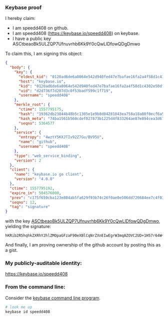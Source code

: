 ### Keybase proof

I hereby claim:

  * I am speedd408 on github.
  * I am speedd408 (https://keybase.io/speedd408) on keybase.
  * I have a public key ASCtbeaoBk5ULZQP7Ufnuvrhb6Kk9Y0cQwLlDfowQDgDmwo

To claim this, I am signing this object:

```json
{
  "body": {
    "key": {
      "eldest_kid": "0120ad6de6a8064e542d940fed47e7bafae16fa2a4f58d1c4302e50dfa304038039b0a",
      "host": "keybase.io",
      "kid": "0120ad6de6a8064e542d940fed47e7bafae16fa2a4f58d1c4302e50dfa304038039b0a",
      "uid": "d2d736f7d207d3c0f53badf599c1f719",
      "username": "speedd408"
    },
    "merkle_root": {
      "ctime": 1557795175,
      "hash": "19362db23844b48b5c1305e1e9b8d04281043ea758a18a80f0ecf6a599a8b8072e086df4f135bd37be7b5f9e65dc9d1dc2d1c2b017ede466e20210592147f8c5",
      "hash_meta": "74ba1561b560cdef027873b1225d4f833264ae87e894cea3d67c39536247430f",
      "seqno": 5364577
    },
    "service": {
      "entropy": "4wztY5KXJTIv92Z7Gu/BV95U",
      "name": "github",
      "username": "speedd408"
    },
    "type": "web_service_binding",
    "version": 2
  },
  "client": {
    "name": "keybase.io go client",
    "version": "4.0.0"
  },
  "ctime": 1557795192,
  "expire_in": 504576000,
  "prev": "c175f659cba123e804ab5fa629f93b74c26f0ae0e506dd726684ee7c4f037f38",
  "seqno": 12,
  "tag": "signature"
}
```

with the key [ASCtbeaoBk5ULZQP7Ufnuvrhb6Kk9Y0cQwLlDfowQDgDmwo](https://keybase.io/speedd408), yielding the signature:

```
hKRib2R5hqhkZXRhY2hlZMOpaGFzaF90eXBlCqNrZXnEIwEgrW3mqAZOVC2UD+1H57r64W+ipPWNHEMC5Q36MEA4A5sKp3BheWxvYWTESpcCDMQgwXX2WcuhI+gEq1+mKfk7dMJvCuDlBt1yZoTufE8DfzjEIHDruaADkDuN2kM1DTPQrER4C/WILLTEJ4XiuYga/I8IAgHCo3NpZ8RACa5gMD41ze/48EZJwD6nOLWpXLrja4CObh9443xbE6WNCraNzDcDZpGPCxFapEHoTOQarR7jhwau15UbqCK3AKhzaWdfdHlwZSCkaGFzaIKkdHlwZQildmFsdWXEIPR0Qy5u33exx3tlpf0qBMLAsmRKSa8VoWbWxv7xvMRXo3RhZ80CAqd2ZXJzaW9uAQ==

```

And finally, I am proving ownership of the github account by posting this as a gist.

### My publicly-auditable identity:

https://keybase.io/speedd408

### From the command line:

Consider the [keybase command line program](https://keybase.io/download).

```bash
# look me up
keybase id speedd408
```
